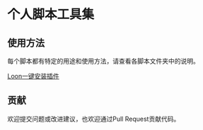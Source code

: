 # 个人脚本工具集

## 使用方法
每个脚本都有特定的用途和使用方法，请查看各脚本文件夹中的说明。

[Loon一键安装插件](https://www.nsloon.com/openloon/import?plugin=https://raw.githubusercontent.com/yangyangSheep39/xiaomiev_order_script/refs/heads/master/xiaomi_ev_order_monitor/loon/xiaomiev.plugin)


## 贡献
欢迎提交问题或改进建议，也欢迎通过Pull Request贡献代码。
